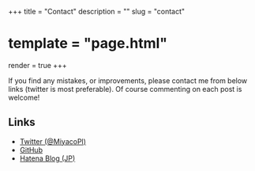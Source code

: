 +++
title = "Contact"
description = ""
slug = "contact"
# template = "page.html"
render = true
+++

If you find any mistakes, or improvements, please contact me from below links (twitter is most preferable). Of course commenting on each post is welcome!

## Links

* [Twitter (@MiyacoPl)](https://twitter.com/MiyacoPl)
* [GitHub](https://github.com/MiyacoGBF)
* [Hatena Blog (JP)](https://miyacopl.hatenablog.com/)
